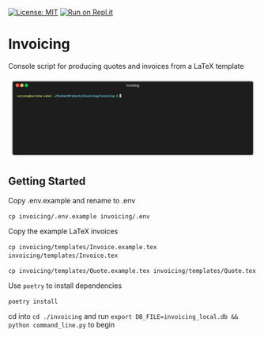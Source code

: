 [![License: MIT](https://img.shields.io/badge/License-MIT-yellow.svg)](https://opensource.org/licenses/MIT)
[![Run on Repl.it](https://repl.it/badge/github/sarcoma/Invoicing)](https://repl.it/github/sarcoma/Invoicing)
# Invoicing

Console script for producing quotes and invoices from a LaTeX template

![alt text](screenshot.gif "Demonstration")

## Getting Started

Copy .env.example and rename to .env

`cp invoicing/.env.example invoicing/.env`

Copy the example LaTeX invoices

`cp invoicing/templates/Invoice.example.tex invoicing/templates/Invoice.tex`

`cp invoicing/templates/Quote.example.tex invoicing/templates/Quote.tex`

Use `poetry` to install dependencies

`poetry install`

cd into `cd ./invoicing` and run `export DB_FILE=invoicing_local.db && python command_line.py` to begin

